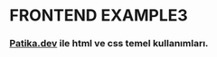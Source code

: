 # FRONTEND EXAMPLE3
<h3><a href="www.patika.dev">Patika.dev</a> ile html ve css temel kullanımları.</h3>
